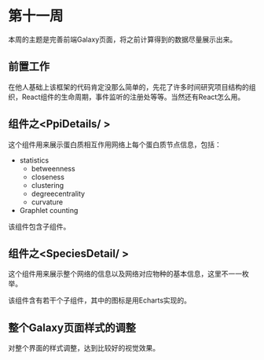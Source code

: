 # 第十一周

本周的主题是完善前端Galaxy页面，将之前计算得到的数据尽量展示出来。

## 前置工作

在他人基础上该框架的代码肯定没那么简单的，先花了许多时间研究项目结构的组织，React组件的生命周期，事件监听的注册处等等。当然还有React怎么用。

## 组件之<PpiDetails/ >

这个组件用来展示蛋白质相互作用网络上每个蛋白质节点信息，包括：

- statistics
  - betweenness
  - closeness
  - clustering
  - degreecentrality
  - curvature
- Graphlet counting

该组件包含子组件。

## 组件之<SpeciesDetail/ >

这个组件用来展示整个网络的信息以及网络对应物种的基本信息，这里不一一枚举。

该组件含有若干个子组件，其中的图标是用Echarts实现的。

## 整个Galaxy页面样式的调整

对整个界面的样式调整，达到比较好的视觉效果。
